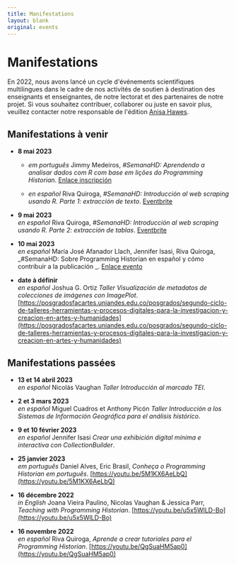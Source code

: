 ```yaml
---
title: Manifestations
layout: blank
original: events
---
```


# Manifestations

En 2022, nous avons lancé un cycle d'événements scientifiques multilingues dans le cadre de nos activités de soutien à destination des enseignants et enseignantes, de notre lectorat et des partenaires de notre projet. 
Si vous souhaitez contribuer, collaborer ou juste en savoir plus, veuillez contacter notre responsable de l'édition <a href="mailto:admin@programminghistorian.org">Anisa Hawes</a>.

## Manifestations à venir

* **8 mai 2023**

  * _em português_ Jimmy Medeiros, _#SemanaHD: Aprendendo a analisar dados com R com base em lições do Programming Historian_. [Enlace inscripción](https://semanahd.cuaieed.unam.mx/#/calendario)

  * _en español_ Riva Quiroga, _#SemanaHD: Introducción al web scraping usando R. Parte 1: extracción de texto_. [Eventbrite](https://www.eventbrite.com/e/introduccion-al-web-scraping-usando-r-parte-1-extraccion-de-texto-tickets-623620143637)

* **9 mai 2023**  
_en español_ Riva Quiroga, _#SemanaHD: Introducción al web scraping usando R. Parte 2: extracción de tablas_. [Eventbrite](https://www.eventbrite.com/e/introduccion-al-web-scraping-usando-r-parte-2-extraccion-de-tablas-tickets-623680514207)

* **10 mai 2023**  
_en español_ María José Afanador Llach, Jennifer Isasi, Riva Quiroga, _#SemanaHD: Sobre Programming Historian en español y cómo contribuir a la publicación
_. [Enlace evento](https://uniandes-edu-co.zoom.us/j/85139205109)


* **date à définir**  
_en español_ Joshua G. Ortiz _Taller Visualización de metadatos de colecciones de imágenes con ImagePlot_. [https://posgradosfacartes.uniandes.edu.co/posgrados/segundo-ciclo-de-talleres-herramientas-y-procesos-digitales-para-la-investigacion-y-creacion-en-artes-y-humanidades](https://posgradosfacartes.uniandes.edu.co/posgrados/segundo-ciclo-de-talleres-herramientas-y-procesos-digitales-para-la-investigacion-y-creacion-en-artes-y-humanidades)

## Manifestations passées

* **13 et 14 abril 2023**  
_en español_ Nicolás Vaughan _Taller Introducción al marcado TEI_.

* **2 et 3 mars 2023**  
_en español_ Miguel Cuadros et Anthony Picón _Taller Introducción a los Sistemas de Información Geográfica para el análisis histórico_. 

* **9 et 10 février 2023**  
_en español_ Jennifer Isasi _Crear una exhibición digital mínima e interactiva con CollectionBuilder_.

* **25 janvier 2023**  
_em português_ Daniel Alves, Eric Brasil, _Conheça o Programming Historian em português_. [https://youtu.be/5M1KX6AeLbQ](https://youtu.be/5M1KX6AeLbQ)

* **16 décembre 2022**  
_in English_ Joana Vieira Paulino, Nicolas Vaughan & Jessica Parr, _Teaching with Programming Historian_. [https://youtu.be/u5x5WlLD-Bo](https://youtu.be/u5x5WlLD-Bo)

* **16 novembre 2022**  
_en español_ Riva Quiroga, _Aprende a crear tutoriales para el Programming Historian_. [https://youtu.be/QgSuaHM5ap0](https://youtu.be/QgSuaHM5ap0) 
